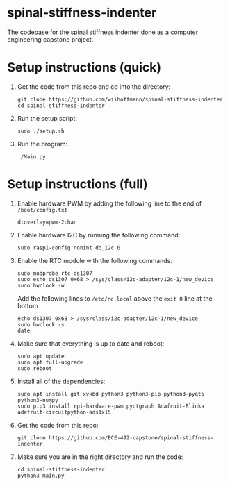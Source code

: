 # spinal-stiffness-indenter
The codebase for the spinal stiffness indenter done as a computer engineering capstone project.

# Setup instructions (quick)
1. Get the code from this repo and cd into the directory:
   ```
   git clone https://github.com/wiihoffmann/spinal-stiffness-indenter
   cd spinal-stiffness-indenter
   ```
2. Run the setup script:
   ```
   sudo ./setup.sh
   ```
3. Run the program:
   ```
   ./Main.py
   ```

# Setup instructions (full)
1. Enable hardware PWM by adding the following line to the end of ```/boot/config.txt```
   ```
   dtoverlay=pwm-2chan
   ```
2. Enable hardware I2C by running the following command:
   ```
   sudo raspi-config nonint do_i2c 0
   ```
4. Enable the RTC module with the following commands:
   ```
   sudo modprobe rtc-ds1307
   sudo echo ds1307 0x68 > /sys/class/i2c-adapter/i2c-1/new_device
   sudo hwclock -w
   ```
   Add the following lines to ```/etc/rc.local``` above the ```exit 0``` line at the bottom
   ```
   echo ds1307 0x68 > /sys/class/i2c-adapter/i2c-1/new_device
   sudo hwclock -s
   date
   ```
3. Make sure that everything is up to date and reboot:
   ```
   sudo apt update
   sudo apt full-upgrade
   sudo reboot
   ```
4. Install all of the dependencies:
   ```
   sudo apt install git xvkbd python3 python3-pip python3-pyqt5 python3-numpy
   sudo pip3 install rpi-hardware-pwm pyqtgraph Adafruit-Blinka adafruit-circuitpython-ads1x15
   ```
5. Get the code from this repo:
   ```
   git clone https://github.com/ECE-492-capstone/spinal-stiffness-indenter
   ```
6. Make sure you are in the right directory and run the code:
   ```
   cd spinal-stiffness-indenter
   python3 main.py
   ```
